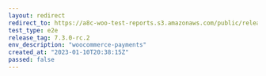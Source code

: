 ```yaml
---
layout: redirect
redirect_to: https://a8c-woo-test-reports.s3.amazonaws.com/public/release/7.3.0-rc.2/woocommerce-payments/e2e/index.html
test_type: e2e
release_tag: 7.3.0-rc.2
env_description: "woocommerce-payments"
created_at: "2023-01-10T20:38:15Z"
passed: false
---
```

